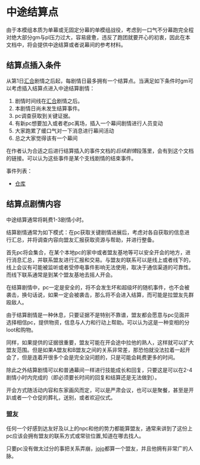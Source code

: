 # 中途结算点

由于本模组本质为单幕或无固定分幕的单模组战役，考虑到一口气不分幕跑完全程对绝大部分gm与pl压力过大，容易疲惫，违反了跑团就要开心的初衷，因此在本文档中，将会提供中途结算或者说幕间的参考材料。

## 结算点插入条件

从第1日[汇合](./第一次汇合.md)剧情之后起，每剧情日最多拥有一个结算点。当满足如下条件时gm可以考虑插入结算点进入中途结算剧情：

1. 剧情时间线在[汇合](./第一次汇合.md)剧情之后。
2. 本剧情日尚未发生结算事件。
3. pc调查获取到关键证据。
4. 有新pc想要加入或者老pc离场，插入一个幕间剧情进行人员变动
5. 大家跑累了缓口气对一下消息进行幕间活动
6. 总之大家觉得该有一个幕间

在作者认为合适之后进行结算插入的事件文档的*后续剧情*段落里，会有到这个文档的链接。可以认为这些事件是某个支线剧情的结束事件。

事件列表：
* [仓库](./节点事件/仓库.md)

## 结算点剧情内容

中途结算通常将耗费1-3剧情小时。

结算剧情通常为如下模式：在pc获取关键剧情进展后，考虑对各自获取的信息进行汇总，并将调查内容向盟友汇报获取资源与帮助，并进行整备。

首先pc将会集合，在某个本地pc的家中或者盟友基地等可以安全开会的地方，进行消息汇总，并联系盟友进行汇报和交易。与盟友的联系可以是线上或者线下的，线上会议有可能被监听或者受停电事件影响无法使用，取决于通信渠道的可靠性。而线下联系通常是到某个盟友基地去摇人开会。

在结算剧情中，pc一定是安全的，将不会发生坏和超级坏的随机事件，也不会被袭击，换句话说，如果一定会被袭击，那么将不会进入结算，而可能是拉盟友先群殴敌人。

由于结算剧情是一种休息，只要证据不是特别不靠谱，盟友都会愿意与pc见面并选择相信pc，提供物资，信息与人力和行动上帮助。可以认为这是一种变相的分loot和购物。

同样，如果提供的证据很重要，盟友可能在开会途中拉他的熟人，这样就可以扩大盟友范围。但是如果A盟友和B盟友之间的关系非常差，那恐怕就没法拉着一起开会了，但是连着开很多个会是完全没问题的，只是可能会耗费更多的时间。

除此之外结算剧情可以和普通幕间一样进行技能成长和回复，只要这是可以在2-4剧情小时内完成的（即必须要长时间的回复和结算还是无法做到）。

开会方式随活动内容和东家画风而定，可以是严肃会议，也可以是聚餐，甚至是开趴或者一个仓促的葬礼，送别，或者欢迎仪式。

### 盟友

任何一个好感到达友好及以上的npc和他的势力都能算盟友，通常来讲到了这份上pc应该会拥有盟友的联系方式或常驻位置,知道在哪去找人。

只要pc没有做太过分的事把关系弄崩，[jojo](./人物/jojo.md)都算一个盟友，并且他拥有非常广的人脉。

